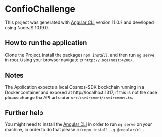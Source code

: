# ConfioChallenge

This project was generated with [Angular CLI](https://github.com/angular/angular-cli) version 11.0.2 and developed using NodeJS 10.19.0.

## How to run the application

Clone the Project, install the packages `npm install`, and then run `ng serve` in root. Using your browser navigate to `http://localhost:4200/`.

## Notes

The Application expects a local Cosmos-SDK blockchain running in a Docker container and exposed at http://localhost:1317, if this is not the case please change the API url under `src/enviroment/enviroment.ts`.

## Further help

You might need to install the [Angular CLI](https://cli.angular.io/) in order to run `ng serve` on your machine, in order to do that please run `npm install -g @angular/cli`.
